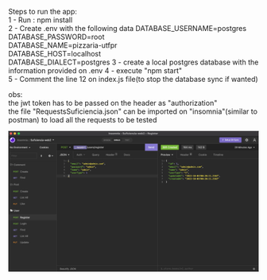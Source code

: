 Steps to run the app:  
1 - Run : npm install  
2 - Create .env with the following data
    DATABASE_USERNAME=postgres  
    DATABASE_PASSWORD=root  
    DATABASE_NAME=pizzaria-utfpr  
    DATABASE_HOST=localhost  
    DATABASE_DIALECT=postgres
3 - create a local postgres database with the information provided on .env
4 - execute "npm start"  
5 - Comment the line 12 on index.js file(to stop the database sync if wanted)  
  
obs:   
    the jwt token has to be passed on the header as "authorization"  
    the file "RequestsSuficiencia.json" can be imported on "insomnia"(similar to postman) to load all the requests to be tested
  

  ![alt text](https://github.com/phelipeW/suficiencia-web2/blob/main/insomnia.png?raw=true)